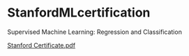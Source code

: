 # StanfordMLcertification
Supervised Machine Learning: Regression and Classification


[Stanford Certificate.pdf](https://github.com/cememirsenyurt/StanfordMLcertification/files/12812617/Stanford.Certificate.pdf)
